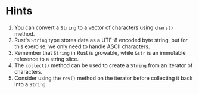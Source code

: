 # Hints

1. You can convert a `String` to a vector of characters using `chars()` method.
2. Rust's `String` type stores data as a UTF-8 encoded byte string, but for this exercise, we only need to handle ASCII
   characters.
3. Remember that `String` in Rust is growable, while `&str` is an immutable reference to a string slice.
4. The `collect()` method can be used to create a `String` from an iterator of characters.
5. Consider using the `rev()` method on the iterator before collecting it back into a `String`.